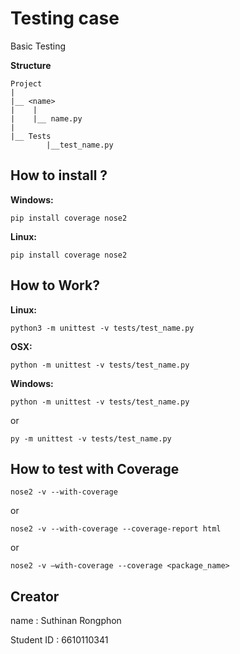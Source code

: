 # Testing case

Basic Testing

**Structure**

```
Project
|
|__ <name>
|    |
|    |__ name.py
|    
|__ Tests
		|__test_name.py
```


## How to install ?
**Windows:**

    pip install coverage nose2

**Linux:**

    pip install coverage nose2

## How to Work?
**Linux:**

    python3 -m unittest -v tests/test_name.py

**OSX:**

    python -m unittest -v tests/test_name.py

**Windows:**

    python -m unittest -v tests/test_name.py

or

    py -m unittest -v tests/test_name.py

## How to test with Coverage

 

    nose2 -v --with-coverage

or

    nose2 -v --with-coverage --coverage-report html

or

    nose2 -v –with-coverage --coverage <package_name>

## Creator
name : Suthinan Rongphon

Student ID : 6610110341

